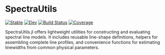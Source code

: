 # SpectraUtils

[![Stable](https://img.shields.io/badge/docs-stable-blue.svg)](https://jqfeld.github.io/SpectraUtils.jl/stable/)
[![Dev](https://img.shields.io/badge/docs-dev-blue.svg)](https://jqfeld.github.io/SpectraUtils.jl/dev/)
[![Build Status](https://github.com/jqfeld/SpectraUtils.jl/actions/workflows/CI.yml/badge.svg?branch=main)](https://github.com/jqfeld/SpectraUtils.jl/actions/workflows/CI.yml?query=branch%3Amain)
[![Coverage](https://codecov.io/gh/jqfeld/SpectraUtils.jl/branch/main/graph/badge.svg)](https://codecov.io/gh/jqfeld/SpectraUtils.jl)

SpectraUtils.jl offers lightweight utilities for constructing and evaluating
spectral line models. It includes reusable line-shape definitions, helpers for
assembling complete line profiles, and convenience functions for estimating
linewidths from common physical parameters.
